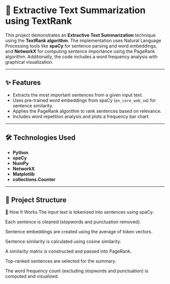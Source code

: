 # 🧠 Extractive Text Summarization using TextRank

This project demonstrates an **Extractive Text Summarization** technique using the **TextRank algorithm**. The implementation uses Natural Language Processing tools like **spaCy** for sentence parsing and word embeddings, and **NetworkX** for computing sentence importance using the PageRank algorithm. Additionally, the code includes a word frequency analysis with graphical visualization.

---

## ✨ Features

- Extracts the most important sentences from a given input text.
- Uses pre-trained word embeddings from spaCy (`en_core_web_sm`) for sentence similarity.
- Applies the PageRank algorithm to rank sentences based on relevance.
- Includes word repetition analysis and plots a frequency bar chart.

--- 
 
## 🛠️ Technologies Used

- **Python**
- **spaCy**
- **NumPy**
- **NetworkX**
- **Matplotlib**
- **collections.Counter**

---

## 📁 Project Structure

🧪 How It Works
The input text is tokenized into sentences using spaCy.

Each sentence is cleaned (stopwords and punctuation removed).

Sentence embeddings are created using the average of token vectors.

Sentence similarity is calculated using cosine similarity.

A similarity matrix is constructed and passed into PageRank.

Top-ranked sentences are selected for the summary.

The word frequency count (excluding stopwords and punctuation) is computed and visualized.

